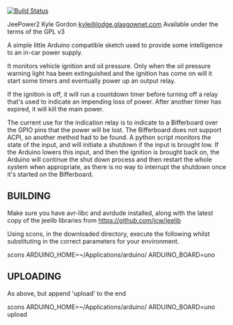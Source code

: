 [![Build Status](https://travis-ci.org/kylegordon/JeePower2.png?branch=master)](https://travis-ci.org/kylegordon/JeePower2)

JeePower2
Kyle Gordon <kyle@lodge.glasgownet.com>
Available under the terms of the GPL v3

A simple little Arduino compatible sketch used to provide some intelligence to an in-car power supply.

It monitors vehicle ignition and oil pressure. Only when the oil pressure warning light hsa been extinguished and the ignition has come on will it start some timers and eventually power up an output relay.

If the ignition is off, it will run a countdown timer before turning off a relay that's used to indicate an impending loss of power. After another timer has expired, it will kill the main power.

The current use for the indication relay is to indicate to a Bifferboard over the GPIO pins that the power will be lost. The Bifferboard does not support ACPI, so another method had to be found. A python script monitors the state of the input, and will initiate a shutdown if the input is brought low. If the Arduino lowers this input, and then the ignition is brought back on, the Arduino will continue the shut down process and then restart the whole system when appropriate, as there is no way to interrupt the shutdown once it's started on the Bifferboard.

BUILDING
--------

Make sure you have avr-libc and avrdude installed, along with the latest copy of the jeelib libraries from https://github.com/jcw/jeelib

Using scons, in the downloaded directory, execute the following whilst substituting in the correct parameters for your environment.

scons ARDUINO_HOME=~/Applications/arduino/ ARDUINO_BOARD=uno

UPLOADING
---------

As above, but append 'upload' to the end

scons ARDUINO_HOME=~/Applications/arduino/ ARDUINO_BOARD=uno upload
